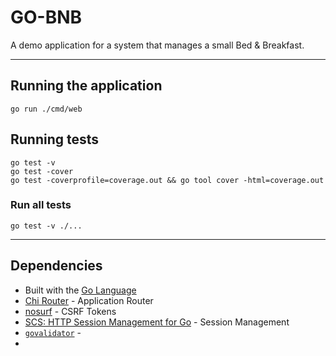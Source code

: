 # GO-BNB

A demo application for a system that manages a small Bed & Breakfast.

---

## Running the application

```shell
go run ./cmd/web 
```

## Running tests

```shell
go test -v     
go test -cover
go test -coverprofile=coverage.out && go tool cover -html=coverage.out
```

### Run all tests

```shell
go test -v ./...
```

---

## Dependencies
- Built with the [Go Language](https://go.dev/)
- [Chi Router](https://github.com/go-chi/chi) - Application Router
- [nosurf](https://github.com/justinas/nosurf) - CSRF Tokens
- [SCS: HTTP Session Management for Go](https://github.com/alexedwards/scs) - Session Management
- [`govalidator`](https://github.com/asaskevich/govalidator) - 
- 